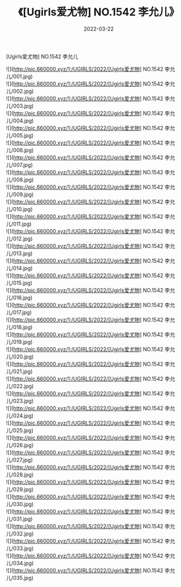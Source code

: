 ﻿---
layout: post
title:  《[Ugirls爱尤物] NO.1542 李允儿》
date:   2022-03-22
img: http://pic.660000.xyz/1:/UGIRLS/2022/[Ugirls爱尤物] NO.1542 李允儿/000.jpg
categories: [美女, 清纯, 唯美]
---

[Ugirls爱尤物] NO.1542 李允儿

 ![](http://pic.660000.xyz/1:/UGIRLS/2022/[Ugirls爱尤物] NO.1542 李允儿/001.jpg) <br>![](http://pic.660000.xyz/1:/UGIRLS/2022/[Ugirls爱尤物] NO.1542 李允儿/002.jpg) <br>![](http://pic.660000.xyz/1:/UGIRLS/2022/[Ugirls爱尤物] NO.1542 李允儿/003.jpg) <br>![](http://pic.660000.xyz/1:/UGIRLS/2022/[Ugirls爱尤物] NO.1542 李允儿/004.jpg) <br>![](http://pic.660000.xyz/1:/UGIRLS/2022/[Ugirls爱尤物] NO.1542 李允儿/005.jpg) <br>![](http://pic.660000.xyz/1:/UGIRLS/2022/[Ugirls爱尤物] NO.1542 李允儿/006.jpg) <br>![](http://pic.660000.xyz/1:/UGIRLS/2022/[Ugirls爱尤物] NO.1542 李允儿/007.jpg) <br>![](http://pic.660000.xyz/1:/UGIRLS/2022/[Ugirls爱尤物] NO.1542 李允儿/008.jpg) <br>![](http://pic.660000.xyz/1:/UGIRLS/2022/[Ugirls爱尤物] NO.1542 李允儿/009.jpg) <br>![](http://pic.660000.xyz/1:/UGIRLS/2022/[Ugirls爱尤物] NO.1542 李允儿/010.jpg) <br>![](http://pic.660000.xyz/1:/UGIRLS/2022/[Ugirls爱尤物] NO.1542 李允儿/011.jpg) <br>![](http://pic.660000.xyz/1:/UGIRLS/2022/[Ugirls爱尤物] NO.1542 李允儿/012.jpg) <br>![](http://pic.660000.xyz/1:/UGIRLS/2022/[Ugirls爱尤物] NO.1542 李允儿/013.jpg) <br>![](http://pic.660000.xyz/1:/UGIRLS/2022/[Ugirls爱尤物] NO.1542 李允儿/014.jpg) <br>![](http://pic.660000.xyz/1:/UGIRLS/2022/[Ugirls爱尤物] NO.1542 李允儿/015.jpg) <br>![](http://pic.660000.xyz/1:/UGIRLS/2022/[Ugirls爱尤物] NO.1542 李允儿/016.jpg) <br>![](http://pic.660000.xyz/1:/UGIRLS/2022/[Ugirls爱尤物] NO.1542 李允儿/017.jpg) <br>![](http://pic.660000.xyz/1:/UGIRLS/2022/[Ugirls爱尤物] NO.1542 李允儿/018.jpg) <br>![](http://pic.660000.xyz/1:/UGIRLS/2022/[Ugirls爱尤物] NO.1542 李允儿/019.jpg) <br>![](http://pic.660000.xyz/1:/UGIRLS/2022/[Ugirls爱尤物] NO.1542 李允儿/020.jpg) <br>![](http://pic.660000.xyz/1:/UGIRLS/2022/[Ugirls爱尤物] NO.1542 李允儿/021.jpg) <br>![](http://pic.660000.xyz/1:/UGIRLS/2022/[Ugirls爱尤物] NO.1542 李允儿/022.jpg) <br>![](http://pic.660000.xyz/1:/UGIRLS/2022/[Ugirls爱尤物] NO.1542 李允儿/023.jpg) <br>![](http://pic.660000.xyz/1:/UGIRLS/2022/[Ugirls爱尤物] NO.1542 李允儿/024.jpg) <br>![](http://pic.660000.xyz/1:/UGIRLS/2022/[Ugirls爱尤物] NO.1542 李允儿/025.jpg) <br>![](http://pic.660000.xyz/1:/UGIRLS/2022/[Ugirls爱尤物] NO.1542 李允儿/026.jpg) <br>![](http://pic.660000.xyz/1:/UGIRLS/2022/[Ugirls爱尤物] NO.1542 李允儿/027.jpg) <br>![](http://pic.660000.xyz/1:/UGIRLS/2022/[Ugirls爱尤物] NO.1542 李允儿/028.jpg) <br>![](http://pic.660000.xyz/1:/UGIRLS/2022/[Ugirls爱尤物] NO.1542 李允儿/029.jpg) <br>![](http://pic.660000.xyz/1:/UGIRLS/2022/[Ugirls爱尤物] NO.1542 李允儿/030.jpg) <br>![](http://pic.660000.xyz/1:/UGIRLS/2022/[Ugirls爱尤物] NO.1542 李允儿/031.jpg) <br>![](http://pic.660000.xyz/1:/UGIRLS/2022/[Ugirls爱尤物] NO.1542 李允儿/032.jpg) <br>![](http://pic.660000.xyz/1:/UGIRLS/2022/[Ugirls爱尤物] NO.1542 李允儿/033.jpg) <br>![](http://pic.660000.xyz/1:/UGIRLS/2022/[Ugirls爱尤物] NO.1542 李允儿/034.jpg) <br>![](http://pic.660000.xyz/1:/UGIRLS/2022/[Ugirls爱尤物] NO.1542 李允儿/035.jpg) <br>